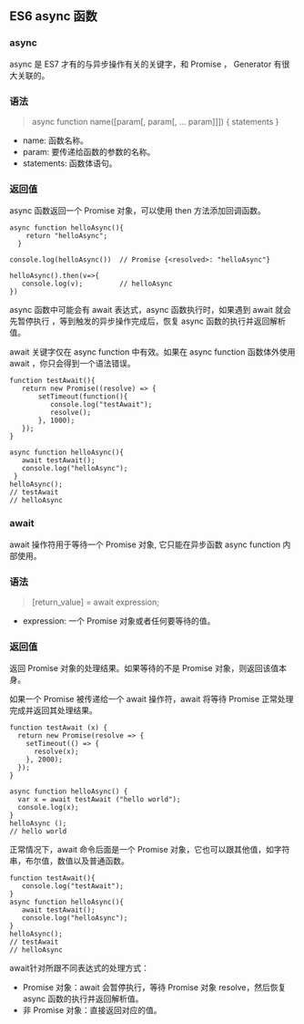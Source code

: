 ## ES6 async 函数 <!-- {docsify-ignore} -->

### async

async 是 ES7 才有的与异步操作有关的关键字，和 Promise ， Generator 有很大关联的。

### 语法

> async function name([param[, param[, ... param]]]) { statements }

- name: 函数名称。
- param: 要传递给函数的参数的名称。
- statements: 函数体语句。

### 返回值

async 函数返回一个 Promise 对象，可以使用 then 方法添加回调函数。

```
async function helloAsync(){
    return "helloAsync";
  }
  
console.log(helloAsync())  // Promise {<resolved>: "helloAsync"}
 
helloAsync().then(v=>{
   console.log(v);         // helloAsync
})
```

async 函数中可能会有 await 表达式，async 函数执行时，如果遇到 await 就会先暂停执行 ，等到触发的异步操作完成后，恢复 async 函数的执行并返回解析值。

await 关键字仅在 async function 中有效。如果在 async function 函数体外使用 await ，你只会得到一个语法错误。

```
function testAwait(){
   return new Promise((resolve) => {
       setTimeout(function(){
          console.log("testAwait");
          resolve();
       }, 1000);
   });
}
 
async function helloAsync(){
   await testAwait();
   console.log("helloAsync");
 }
helloAsync();
// testAwait
// helloAsync
```

### await

await 操作符用于等待一个 Promise 对象, 它只能在异步函数 async function 内部使用。

### 语法
> [return_value] = await expression;
- expression: 一个 Promise 对象或者任何要等待的值。

### 返回值
返回 Promise 对象的处理结果。如果等待的不是 Promise 对象，则返回该值本身。

如果一个 Promise 被传递给一个 await 操作符，await 将等待 Promise 正常处理完成并返回其处理结果。

```
function testAwait (x) {
  return new Promise(resolve => {
    setTimeout(() => {
      resolve(x);
    }, 2000);
  });
}
 
async function helloAsync() {
  var x = await testAwait ("hello world");
  console.log(x); 
}
helloAsync ();
// hello world
```

正常情况下，await 命令后面是一个 Promise 对象，它也可以跟其他值，如字符串，布尔值，数值以及普通函数。

```
function testAwait(){
   console.log("testAwait");
}
async function helloAsync(){
   await testAwait();
   console.log("helloAsync");
}
helloAsync();
// testAwait
// helloAsync
```

await针对所跟不同表达式的处理方式：

- Promise 对象：await 会暂停执行，等待 Promise 对象 resolve，然后恢复 async 函数的执行并返回解析值。
- 非 Promise 对象：直接返回对应的值。